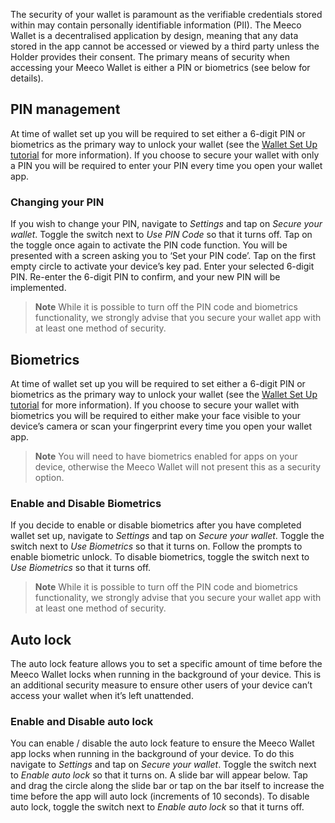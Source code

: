 The security of your wallet is paramount as the verifiable credentials stored within may contain personally identifiable information (PII). The Meeco Wallet is a decentralised application by design, meaning that any data stored in the app cannot be accessed or viewed by a third party unless the Holder provides their consent. The primary means of security when accessing your Meeco Wallet is either a PIN or biometrics (see below for details).

## PIN management

At time of wallet set up you will be required to set either a 6-digit PIN or biometrics as the primary way to unlock your wallet (see the [Wallet Set Up tutorial](../guides/wallet-tutorials/wallet-set-up.md) for more information). If you choose to secure your wallet with only a PIN you will be required to enter your PIN every time you open your wallet app.

### Changing your PIN

If you wish to change your PIN, navigate to _Settings_ and tap on _Secure your wallet_. Toggle the switch next to _Use PIN Code_ so that it turns off. Tap on the toggle once again to activate the PIN code function. You will be presented with a screen asking you to ‘Set your PIN code’. Tap on the first empty circle to activate your device’s key pad. Enter your selected 6-digit PIN. Re-enter the 6-digit PIN to confirm, and your new PIN will be implemented.

> **Note**
> While it is possible to turn off the PIN code and biometrics functionality, we strongly advise that you secure your wallet app with at least one method of security.

## Biometrics

At time of wallet set up you will be required to set either a 6-digit PIN or biometrics as the primary way to unlock your wallet (see the [Wallet Set Up tutorial](../guides/wallet-tutorials/wallet-set-up.md) for more information). If you choose to secure your wallet with biometrics you will be required to either make your face visible to your device’s camera or scan your fingerprint every time you open your wallet app.

> **Note**
> You will need to have biometrics enabled for apps on your device, otherwise the Meeco Wallet will not present this as a security option.

### Enable and Disable Biometrics

If you decide to enable or disable biometrics after you have completed wallet set up, navigate to _Settings_ and tap on _Secure your wallet_. Toggle the switch next to _Use Biometrics_ so that it turns on. Follow the prompts to enable biometric unlock. To disable biometrics, toggle the switch next to _Use Biometrics_ so that it turns off.

> **Note**
> While it is possible to turn off the PIN code and biometrics functionality, we strongly advise that you secure your wallet app with at least one method of security.

## Auto lock

The auto lock feature allows you to set a specific amount of time before the Meeco Wallet locks when running in the background of your device. This is an additional security measure to ensure other users of your device can’t access your wallet when it’s left unattended.

### Enable and Disable auto lock

You can enable / disable the auto lock feature to ensure the Meeco Wallet app locks when running in the background of your device. To do this navigate to _Settings_ and tap on _Secure your wallet_. Toggle the switch next to _Enable auto lock_ so that it turns on. A slide bar will appear below. Tap and drag the circle along the slide bar or tap on the bar itself to increase the time before the app will auto lock (increments of 10 seconds). To disable auto lock, toggle the switch next to _Enable auto lock_ so that it turns off.
